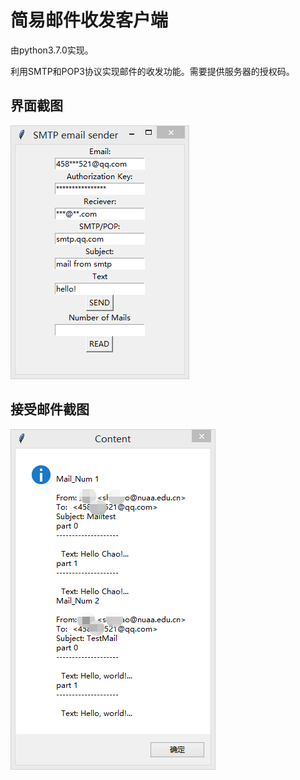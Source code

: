 # 简易邮件收发客户端

由python3.7.0实现。

利用SMTP和POP3协议实现邮件的收发功能。需要提供服务器的授权码。

## 界面截图
![Image text](https://github.com/Taurus-Chao/MailClient/blob/master/%E7%95%8C%E9%9D%A21.png)

## 接受邮件截图
![Image text](https://github.com/Taurus-Chao/MailClient/blob/master/read.png)